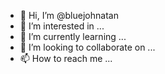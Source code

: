 - 👋 Hi, I’m @bluejohnatan
- 👀 I’m interested in ...
- 🌱 I’m currently learning ...
- 💞️ I’m looking to collaborate on ...
- 📫 How to reach me ...

<!---
bluejohnatan/bluejohnatan is a ✨ special ✨ repository because its `README.md` (this file) appears on your GitHub profile.
You can click the Preview link to take a look at your changes.
--->
